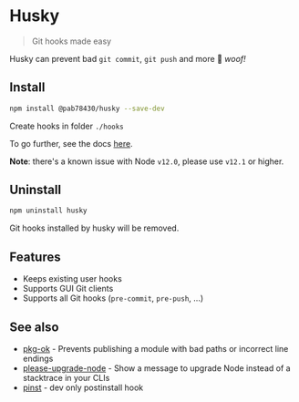

# Husky

> Git hooks made easy

Husky can prevent bad `git commit`, `git push` and more 🐶 _woof!_

## Install

```sh
npm install @pab78430/husky --save-dev
```

Create hooks in folder `./hooks`

To go further, see the docs [here](https://github.com/Pabrisson/husky/blob/master/DOCS.md).

__Note__: there's a known issue with Node `v12.0`, please use `v12.1` or higher.

## Uninstall

```sh
npm uninstall husky
```

Git hooks installed by husky will be removed.

## Features

* Keeps existing user hooks
* Supports GUI Git clients
* Supports all Git hooks (`pre-commit`, `pre-push`, ...)


## See also

* [pkg-ok](https://github.com/typicode/pkg-ok) - Prevents publishing a module with bad paths or incorrect line endings
* [please-upgrade-node](https://github.com/typicode/please-upgrade-node) - Show a message to upgrade Node instead of a stacktrace in your CLIs
* [pinst](https://github.com/typicode/pinst) - dev only postinstall hook
